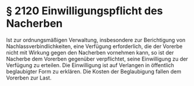 # § 2120 Einwilligungspflicht des Nacherben
Ist zur ordnungsmäßigen Verwaltung, insbesondere zur Berichtigung von Nachlassverbindlichkeiten, eine Verfügung erforderlich, die der Vorerbe nicht mit Wirkung gegen den Nacherben vornehmen kann, so ist der Nacherbe dem Vorerben gegenüber verpflichtet, seine Einwilligung zu der Verfügung zu erteilen. Die Einwilligung ist auf Verlangen in öffentlich beglaubigter Form zu erklären. Die Kosten der Beglaubigung fallen dem Vorerben zur Last.